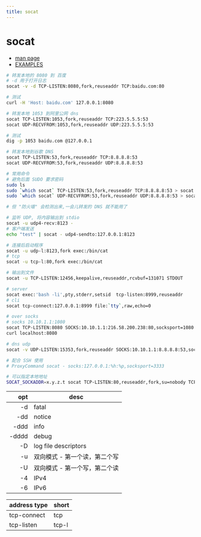 ```yaml
---
title: socat
---
```


# socat

- [man page](http://www.dest-unreach.org/socat/doc/socat.html)
- [EXAMPLES](https://github.com/craSH/socat/blob/master/EXAMPLES)

```bash
# 转发本地的 8080 到 百度
# -d 用于打开日志
socat -v -d TCP-LISTEN:8080,fork,reuseaddr TCP:baidu.com:80

# 测试
curl -H 'Host: baidu.com' 127.0.0.1:8080

# 转发本地 1053 到阿里公网 dns
socat TCP-LISTEN:1053,fork,reuseaddr TCP:223.5.5.5:53
socat UDP-RECVFROM:1053,fork,reuseaddr UDP:223.5.5.5:53

# 测试
dig -p 1053 baidu.com @127.0.0.1

# 转发本地到谷歌 DNS
socat TCP-LISTEN:53,fork,reuseaddr TCP:8.8.8.8:53
socat UDP-RECVFROM:53,fork,reuseaddr UDP:8.8.8.8:53

# 常用命令
# 避免后面 SUDO 要求密码
sudo ls
sudo `which socat` TCP-LISTEN:53,fork,reuseaddr TCP:8.8.8.8:53 > socat.tcp.53.log &
sudo `which socat` UDP-RECVFROM:53,fork,reuseaddr UDP:8.8.8.8:53 > socat.udp.53.log &

# 但 "防火墙" 会检测出来,一会儿转发的 DNS 就不能用了

# 监听 UDP, 将内容输出到 stdio
socat -u udp4-recv:8123 -
# 客户端发送
echo "test" | socat - udp4-sendto:127.0.0.1:8123

# 连接后启动程序
socat -u udp-l:8123,fork exec:/bin/cat
# tcp
socat -u tcp-l:80,fork exec:/bin/cat

# 输出到文件
socat -u TCP-LISTEN:12456,keepalive,reuseaddr,rcvbuf=131071 STDOUT

# server
socat exec:'bash -li',pty,stderr,setsid  tcp-listen:8999,reuseaddr
# cli
socat tcp-connect:127.0.0.1:8999 file:`tty`,raw,echo=0

# over socks
# socks 10.10.1.1:1080
socat TCP-LISTEN:8080 SOCKS:10.10.1.1:216.58.200.238:80,socksport=1080
curl localhost:8080

# dns udp
socat -v UDP-LISTEN:15353,fork,reuseaddr SOCKS:10.10.1.1:8.8.8.8:53,socksport=1080

# 配合 SSH 使用
# ProxyCommand socat - socks:127.0.0.1:%h:%p,socksport=3333

# 可以指定本地地址
SOCAT_SOCKADDR=x.y.z.t socat TCP-LISTEN:80,reuseaddr,fork,su=nobody TCP:a.b.c.d:80
```

|   opt | desc                          |
| ----: | ----------------------------- |
|    -d | fatal                         |
|   -dd | notice                        |
|  -ddd | info                          |
| -dddd | debug                         |
|    -D | log file descriptors          |
|    -u | 双向模式 - 第一个读，第二个写 |
|    -U | 双向模式 - 第一个写，第二个读 |
|    -4 | IPv4                          |
|    -6 | IPv6                          |

| address type     | short |
| ----------- | ----- |
| tcp-connect | tcp   |
| tcp-listen  | tcp-l |
